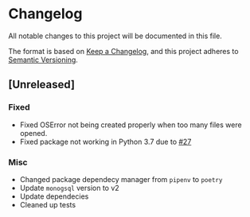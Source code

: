 # Changelog
All notable changes to this project will be documented in this file.

The format is based on [Keep a Changelog](https://keepachangelog.com/en/1.0.0/),
and this project adheres to
[Semantic Versioning](https://semver.org/spec/v2.0.0.html).

## [Unreleased]

### Fixed

- Fixed OSError not being created properly when too many files were opened.
- Fixed package not working in Python 3.7 due to
  [#27](https://github.com/nqminds/nqm-iot-database-py/issues/27)

### Misc

- Changed package dependecy manager from `pipenv` to `poetry`
- Update `monogsql` version to v2
- Update dependecies
- Cleaned up tests
